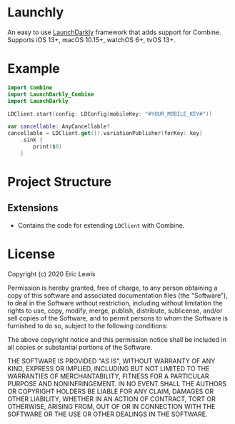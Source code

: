 # Launchly

An easy to use [LaunchDarkly](https://launchdarkly.com) framework that adds support for Combine. Supports iOS 13+, macOS 10.15+, watchOS 6+, tvOS 13+.

# Example
```swift
import Combine
import LaunchDarkly_Combine
import LaunchDarkly

LDClient.start(config: LDConfig(mobileKey: "#YOUR_MOBILE_KEY#"))

var cancellable: AnyCancellable?
cancellable = LDClient.get()!.variationPublisher(forKey: key)
    .sink {
        print($0)
    }
```

# Project Structure

## Extensions
- Contains the code for extending `LDClient` with Combine.

# License
Copyright (c) 2020 Eric Lewis

Permission is hereby granted, free of charge, to any person obtaining a copy
of this software and associated documentation files (the "Software"), to deal
in the Software without restriction, including without limitation the rights
to use, copy, modify, merge, publish, distribute, sublicense, and/or sell
copies of the Software, and to permit persons to whom the Software is
furnished to do so, subject to the following conditions:

The above copyright notice and this permission notice shall be included in all
copies or substantial portions of the Software.

THE SOFTWARE IS PROVIDED "AS IS", WITHOUT WARRANTY OF ANY KIND,
EXPRESS OR IMPLIED, INCLUDING BUT NOT LIMITED TO THE WARRANTIES OF
MERCHANTABILITY, FITNESS FOR A PARTICULAR PURPOSE AND NONINFRINGEMENT.
IN NO EVENT SHALL THE AUTHORS OR COPYRIGHT HOLDERS BE LIABLE FOR ANY CLAIM,
DAMAGES OR OTHER LIABILITY, WHETHER IN AN ACTION OF CONTRACT, TORT OR
OTHERWISE, ARISING FROM, OUT OF OR IN CONNECTION WITH THE SOFTWARE OR THE USE
OR OTHER DEALINGS IN THE SOFTWARE.

